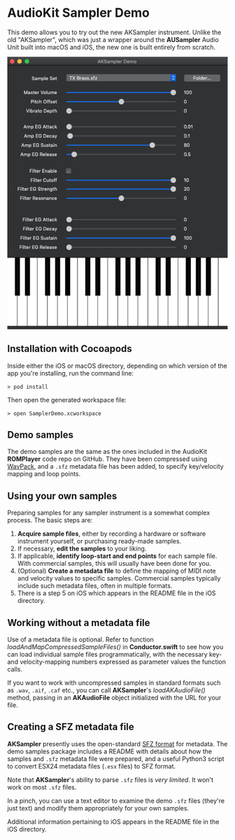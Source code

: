 # AudioKit Sampler Demo

This demo allows you to try out the new AKSampler instrument. Unlike the old "AKSampler", which was just a wrapper around the **AUSampler** Audio Unit built into macOS and iOS, the new one is built entirely from scratch.

![Screenshot](screenshot.png)

## Installation with Cocoapods

Inside either the iOS or macOS directory, depending on which version of the app you're installing, run the command line:

    > pod install

Then open the generated workspace file:

    > open SamplerDemo.xcworkspace

## Demo samples

The demo samples are the same as the ones included in the AudioKit **ROMPlayer** code repo on GitHub. They have been compressed using [WavPack](http://www.wavpack.com), and a `.sfz` metadata file has been added, to specify key/velocity mapping and loop points.

## Using your own samples
Preparing samples for any sampler instrument is a somewhat complex process. The basic steps are:

1. **Acquire sample files**, either by recording a hardware or software instrument yourself, or purchasing ready-made samples.
2. If necessary, **edit the samples** to your liking.
3. If applicable, **identify loop-start and end points** for each sample file. With commercial samples, this will usually have been done for you.
4. (Optional) **Create a metadata file** to define the mapping of MIDI note and velocity values to specific samples. Commercial samples typically include such metadata files, often in multiple formats.
5. There is a step 5 on iOS which appears in the README file in the iOS directory.

## Working without a metadata file

Use of a metadata file is optional. Refer to function *loadAndMapCompressedSampleFiles()* in **Conductor.swift** to see how you can load individual sample files programmatically, with the necessary key- and velocity-mapping numbers expressed as parameter values the function calls.

If you want to work with uncompressed samples in standard formats such as `.wav`, `.aif`, `.caf` etc., you can call **AKSampler**'s *loadAKAudioFile()* method, passing in an **AKAudioFile** object initialized with the URL for your file.

## Creating a SFZ metadata file

**AKSampler** presently uses the open-standard [SFZ format](https://en.wikipedia.org/wiki/SFZ_(file_format)) for metadata. The demo samples package includes a README with details about how the samples and `.sfz` metadata file were prepared, and a useful Python3 script to convert ESX24 metadata files (`.esx` files) to SFZ format.

Note that **AKSampler**'s ability to parse `.sfz` files is *very limited*. It won't work on most `.sfz` files.

In a pinch, you can use a text editor to examine the demo `.sfz` files (they're just text) and modify them appropriately for your own samples.

Additional information pertaining to iOS appears in the README file in the iOS directory.
